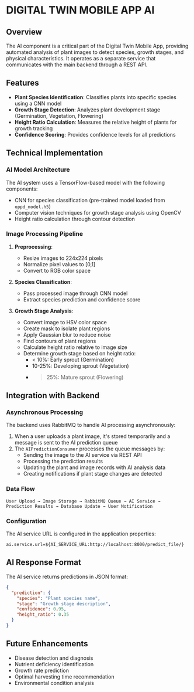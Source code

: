 
# DIGITAL TWIN MOBILE APP AI

## Overview

The AI component is a critical part of the Digital Twin Mobile App, providing automated analysis of plant images to detect species, growth stages, and physical characteristics. It operates as a separate service that communicates with the main backend through a REST API.

## Features

- **Plant Species Identification**: Classifies plants into specific species using a CNN model
- **Growth Stage Detection**: Analyzes plant development stage (Germination, Vegetation, Flowering)
- **Height Ratio Calculation**: Measures the relative height of plants for growth tracking
- **Confidence Scoring**: Provides confidence levels for all predictions

## Technical Implementation

### AI Model Architecture

The AI system uses a TensorFlow-based model with the following components:
- CNN for species classification (pre-trained model loaded from `oppd_model.h5`)
- Computer vision techniques for growth stage analysis using OpenCV
- Height ratio calculation through contour detection

### Image Processing Pipeline

1. **Preprocessing**:
   - Resize images to 224x224 pixels
   - Normalize pixel values to [0,1]
   - Convert to RGB color space

2. **Species Classification**:
   - Pass processed image through CNN model
   - Extract species prediction and confidence score

3. **Growth Stage Analysis**:
   - Convert image to HSV color space
   - Create mask to isolate plant regions
   - Apply Gaussian blur to reduce noise
   - Find contours of plant regions
   - Calculate height ratio relative to image size
   - Determine growth stage based on height ratio:
     - < 10%: Early sprout (Germination)
     - 10-25%: Developing sprout (Vegetation)
     - > 25%: Mature sprout (Flowering)

## Integration with Backend

### Asynchronous Processing

The backend uses RabbitMQ to handle AI processing asynchronously:

1. When a user uploads a plant image, it's stored temporarily and a message is sent to the AI prediction queue
2. The `AIPredictionConsumer` processes the queue messages by:
   - Sending the image to the AI service via REST API
   - Processing the prediction results
   - Updating the plant and image records with AI analysis data
   - Creating notifications if plant stage changes are detected

### Data Flow

```
User Upload → Image Storage → RabbitMQ Queue → AI Service → 
Prediction Results → Database Update → User Notification
```

### Configuration

The AI service URL is configured in the application properties:
```
ai.service.url=${AI_SERVICE_URL:http://localhost:8000/predict_file/}
```

## AI Response Format

The AI service returns predictions in JSON format:
```json
{
  "prediction": {
    "species": "Plant species name",
    "stage": "Growth stage description",
    "confidence": 0.95,
    "height_ratio": 0.35
  }
}
```

## Future Enhancements

- Disease detection and diagnosis
- Nutrient deficiency identification
- Growth rate prediction
- Optimal harvesting time recommendation
- Environmental condition analysis